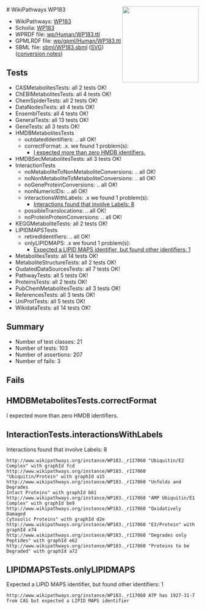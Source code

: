 <img style="float: right; width: 200px" src="../logo.png" />
# WikiPathways WP183

* WikiPathways: [WP183](https://identifiers.org/wikipathways:WP183)
* Scholia: [WP183](https://scholia.toolforge.org/wikipathways/WP183)
* WPRDF file: [wp/Human/WP183.ttl](../wp/Human/WP183.ttl)
* GPMLRDF file: [wp/gpml/Human/WP183.ttl](../wp/gpml/Human/WP183.ttl)
* SBML file: [sbml/WP183.sbml](../sbml/WP183.sbml) ([SVG](../sbml/WP183.svg)) ([conversion notes](../sbml/WP183.txt))

## Tests
* CASMetabolitesTests: all 2 tests OK!
* ChEBIMetabolitesTests: all 4 tests OK!
* ChemSpiderTests: all 2 tests OK!
* DataNodesTests: all 4 tests OK!
* EnsemblTests: all 4 tests OK!
* GeneralTests: all 13 tests OK!
* GeneTests: all 3 tests OK!
* HMDBMetabolitesTests
    * outdatedIdentifiers: .. all OK!
    * correctFormat: .x. we found 1 problem(s):
        * [I expected more than zero HMDB identifiers.](#ad154c1e)
* HMDBSecMetabolitesTests: all 3 tests OK!
* InteractionTests
    * noMetaboliteToNonMetaboliteConversions: .. all OK!
    * noNonMetaboliteToMetaboliteConversions: .. all OK!
    * noGeneProteinConversions: .. all OK!
    * nonNumericIDs: .. all OK!
    * interactionsWithLabels: .x we found 1 problem(s):
        * [Interactions found that involve Labels: 8](#630d267f)
    * possibleTranslocations: .. all OK!
    * noProteinProteinConversions: .. all OK!
* KEGGMetaboliteTests: all 2 tests OK!
* LIPIDMAPSTests
    * retiredIdentifiers: .. all OK!
    * onlyLIPIDMAPS: .x we found 1 problem(s):
        * [Expected a LIPID MAPS identifier, but found other identifiers: 1](#48cc60b8)
* MetabolitesTests: all 14 tests OK!
* MetaboliteStructureTests: all 2 tests OK!
* OudatedDataSourcesTests: all 7 tests OK!
* PathwayTests: all 5 tests OK!
* ProteinsTests: all 2 tests OK!
* PubChemMetabolitesTests: all 3 tests OK!
* ReferencesTests: all 3 tests OK!
* UniProtTests: all 5 tests OK!
* WikidataTests: all 14 tests OK!


## Summary

* Number of test classes: 21
* Number of tests: 103
* Number of assertions: 207
* Number of fails: 3

## Fails

<a name="ad154c1e" />

## HMDBMetabolitesTests.correctFormat

I expected more than zero HMDB identifiers.
<a name="630d267f" />

## InteractionTests.interactionsWithLabels

Interactions found that involve Labels: 8
```
http://www.wikipathways.org/instance/WP183._r117060 "Ubiquitin/E2 Complex" with graphId fcd
http://www.wikipathways.org/instance/WP183._r117060 "Ubiquitin/Protein" with graphId a15
http://www.wikipathways.org/instance/WP183._r117060 "Unfolds and Degrades
Intact Proteins" with graphId b61
http://www.wikipathways.org/instance/WP183._r117060 "AMP Ubiquitin/E1 Complex" with graphId be9
http://www.wikipathways.org/instance/WP183._r117060 "Oxidatively Damaged
Cytosolic Proteins" with graphId d2e
http://www.wikipathways.org/instance/WP183._r117060 "E3/Protein" with graphId e74
http://www.wikipathways.org/instance/WP183._r117060 "Degrades only Peptides" with graphId e62
http://www.wikipathways.org/instance/WP183._r117060 "Proteins to be Degraded" with graphId a72
```

<a name="48cc60b8" />

## LIPIDMAPSTests.onlyLIPIDMAPS

Expected a LIPID MAPS identifier, but found other identifiers: 1
```
http://www.wikipathways.org/instance/WP183._r117060 ATP has 1927-31-7 from CAS but expected a LIPID MAPS identifier
```

